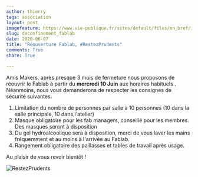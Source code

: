 ```yaml
---
author: thierry
tags: association
layout: post
imagefeature: https://www.vie-publique.fr/sites/default/files/en_bref/image_principale/plan-deconfinement.jpg
slug: deconfinement_fablab
date: 2020-06-07
title: "Réouverture Fablab, #RestezPrudents"
comments: True
share: True

---
```


Amis Makers, après presque 3 mois de fermeture nous proposons de réouvrir le Fablab à partir du **mercredi 10 Juin** aux horaires habituels .
Néanmoins, nous vous demanderons de respecter les consignes de sécurité suivantes.

1. Limitation du nombre de personnes par salle à 10 personnes (10 dans la salle principale, 10 dans l'atelier)
2. Masque obligatoire pour les fab managers, conseillé pour les membres. Des masques seront à disposition
3. Du gel hydroalcoolique sera à disposition, merci de vous laver les mains fréquemment et au moins à l'arrivée au Fablab.
4. Rangement obligatoire des paillasses et tables de travail après usage.

Au plaisir de vous revoir bientôt !


![RestezPrudents](https://www.fablab-lannion.org/images/posts/Bannière-Deconfinement.jpg)
